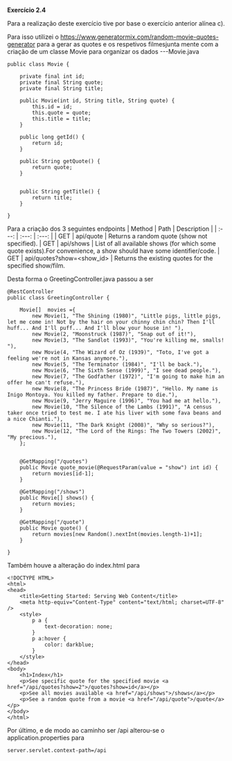**Exercício 2.4**

Para a realização deste exercício tive por base o exercício anterior alínea c).

Para isso utilizei o https://www.generatormix.com/random-movie-quotes-generator para a gerar as quotes e os respetivos filmesjunta mente com a criação de um classe Movie para organizar os dados
---Movie.java
```
public class Movie {

    private final int id;
	private final String quote;
    private final String title;

	public Movie(int id, String title, String quote) {
		this.id = id;
		this.quote = quote;
        this.title = title;
	}

	public long getId() {
		return id;
	}

	public String getQuote() {
		return quote;
	}


    public String getTitle() {
		return title;
	}
    
}
```

Para a criação dos 3 seguintes endpoints
| Method | Path | Description |
| :---: | :---: | :---: |
| GET | api/quote | Returns a random quote (show not specified).
| GET | api/shows | List of all available shows (for which some quote exists).For convenience, a show should have some identifier/code.
| GET | api/quotes?show=<show_id> | Returns the existing quotes for the specified show/film.

Desta forma o GreetingController.java passou a ser
```
@RestController
public class GreetingController {

    Movie[]  movies ={
        new Movie(1, "The Shining (1980)", "Little pigs, little pigs, let me come in! Not by the hair on your chinny chin chin? Then I'll huff... And I'll puff... And I'll blow your house in! "),
        new Movie(2, "Moonstruck (1987)", "Snap out of it!"),
        new Movie(3, "The Sandlot (1993)", "You're killing me, smalls! "),
        new Movie(4, "The Wizard of Oz (1939)", "Toto, I've got a feeling we're not in Kansas anymore."),
        new Movie(5, "The Terminator (1984)", "I'll be back."),
        new Movie(6, "The Sixth Sense (1999)", "I see dead people."),
        new Movie(7, "The Godfather (1972)", "I'm going to make him an offer he can't refuse."),
        new Movie(8, "The Princess Bride (1987)", "Hello. My name is Inigo Montoya. You killed my father. Prepare to die."),
        new Movie(9, "Jerry Maguire (1996)", "You had me at hello."),
        new Movie(10, "The Silence of the Lambs (1991)", "A census taker once tried to test me. I ate his liver with some fava beans and a nice Chianti."),
        new Movie(11, "The Dark Knight (2008)", "Why so serious?"),
        new Movie(12, "The Lord of the Rings: The Two Towers (2002)", "My precious."),
    };


    @GetMapping("/quotes")
	public Movie quote_movie(@RequestParam(value = "show") int id) {
		return movies[id-1];
	}

    @GetMapping("/shows")
	public Movie[] shows() {
		return movies;
	}

    @GetMapping("/quote")
	public Movie quote() {
		return movies[new Random().nextInt(movies.length-1)+1];
	}
    
}
```

Também houve a alteração do index.html para
```
<!DOCTYPE HTML>
<html>
<head> 
    <title>Getting Started: Serving Web Content</title> 
    <meta http-equiv="Content-Type" content="text/html; charset=UTF-8" />
    <style>
        p a {
            text-decoration: none;
        }
        p a:hover {
            color: darkblue;
        }
    </style>
</head>
<body>
    <h1>Index</h1>
    <p>See specific quote for the specified movie <a href="/api/quotes?show=2">/quotes?show=id</a></p>
    <p>See all movies available <a href="/api/shows">/shows</a></p>
    <p>See a random quote from a movie <a href="/api/quote">/quote</a></p>
</body>
</html>
```


Por último, e de modo ao caminho ser /api alterou-se o application.properties para
```
server.servlet.context-path=/api

```
